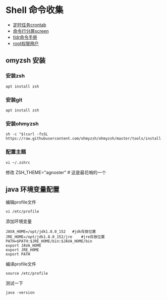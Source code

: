 # Shell 命令收集

* [定时任务crontab](crontab.md)
* [命令行分屏screen](screen.md)
* [tldr命令手册](tldr.md)
* [root权限用户](root.md)

## omyzsh 安装

### 安装zsh

```
apt install zsh
```
### 安装git
```
apt install zsh
```
### 安装ohmyzsh
```
sh -c "$(curl -fsSL https://raw.githubusercontent.com/ohmyzsh/ohmyzsh/master/tools/install.sh)"
```

### 配置主题
```
vi ~/.zshrc
```
修改 ZSH_THEME="agnoster" # 这是最花哨的一个

## java 环境变量配置

编辑profile文件
```
vi /etc/profile
```
添加环境变量
```
JAVA_HOME=/opt/jdk1.8.0_152   #jdk存放位置     
JRE_HOME=/opt/jdk1.8.0_152/jre    #jre存放位置 
PATH=$PATH:$JRE_HOME/bin:$JAVA_HOME/bin
export JAVA_HOME
export JRE_HOME
export PATH
```
编译profile文件
```
source /etc/profile
```
测试一下
```
java -version 
```
